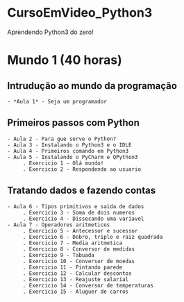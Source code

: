 # CursoEmVideo_Python3
 Aprendendo Python3 do zero!
 

# Mundo 1 (40 horas)

 ## Intrudução ao mundo da programação
    - *Aula 1* - Seja um programador
 
 ## Primeiros passos com Python
    - Aula 2 - Para que serve o Python?
    - Aula 3 - Instalando o Python3 e o IDLE
    - Aula 4 - Primeiros comando em Python3
    - Aula 5 - Instalando o PyCharm e QPython3
         . Exercicio 1 - Olá mundo!
         . Exercicio 2 - Respondendo ao usuario
         
 ## Tratando dados e fazendo contas
    - Aula 6 - Tipos primitivos e saida de dados
         . Exercicio 3 - Soma de dois numeros
         . Exercicio 4 - Dissecando uma variavel
    - Aula 7 - Operadores aritmeticos
         . Exercicio 5 - Antecessor e sucessor
         . Exercicio 6 - Dobro, triplo e raiz quadrada
         . Exercicio 7 - Media aritmetica
         . Exercicio 8 - Conversor de medidas
         . Exercicio 9 - Tabuada
         . Exercicio 10 - Conversor de moedas
         . Exercicio 11 - Pintando parede
         . Exercicio 12 - Calcular descontos
         . Exercicio 13 - Reajuste salarial
         . Exercicio 14 - Conversor de temperaturas
         . Exercicio 15 - Aluguer de carros

